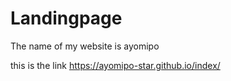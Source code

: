 # Landingpage

The name of my website is ayomipo

this is the link https://ayomipo-star.github.io/index/
